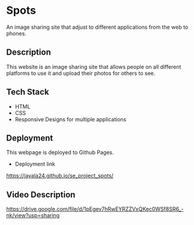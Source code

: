 # Spots

An image sharing site that adjust to different applications from the web to phones.

## Description

This website is an image sharing site that allows people on all different platforms to use it and upload their photos for others to see.

## Tech Stack

- HTML
- CSS
- Responsive Designs for multiple applications

## Deployment

This webpage is deployed to Github Pages.

- Deployment link

https://jayala24.github.io/se_project_spots/

## Video Description

https://drive.google.com/file/d/1pEgev7hRwEYRZZVxQKec0WSf8SR6_-nk/view?usp=sharing
